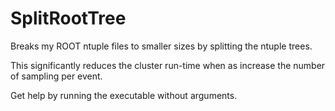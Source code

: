 SplitRootTree
=============

Breaks my ROOT ntuple files to smaller sizes by splitting the ntuple trees. 

This significantly reduces the cluster run-time when as increase the number of sampling per event.

Get help by running the executable without arguments.
